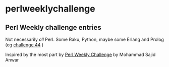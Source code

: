 # perlweeklychallenge
## Perl Weekly challenge entries

Not necessarily *all* Perl.
Some Raku, Python, maybe some Erlang and Prolog \(eg [challenge 44](perlweeklychallenge/challenge-044/) \)

Inspired by the most part by [Perl Weekly Challenge](https://perlweeklychallenge.org/) by Mohammad Sajid Anwar


